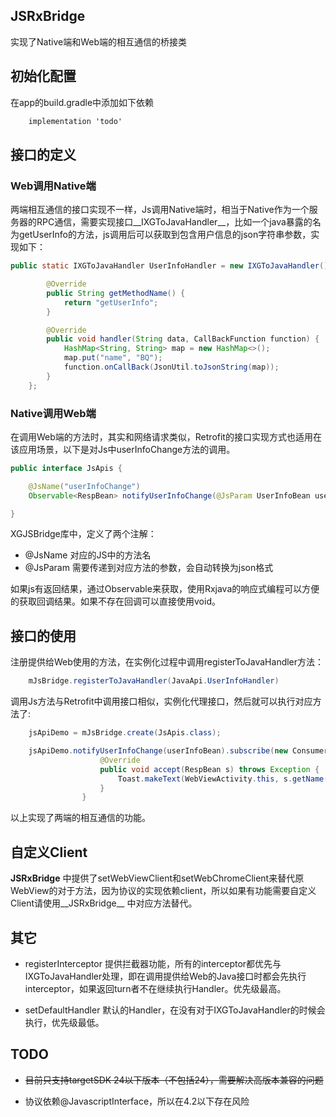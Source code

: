## JSRxBridge
实现了Native端和Web端的相互通信的桥接类

## 初始化配置

在app的build.gradle中添加如下依赖

```xml
	implementation 'todo'
```

## 接口的定义

### Web调用Native端
两端相互通信的接口实现不一样，Js调用Native端时，相当于Native作为一个服务器的RPC通信，需要实现接口__IXGToJavaHandler__，比如一个java暴露的名为getUserInfo的方法，js调用后可以获取到包含用户信息的json字符串参数，实现如下：

```java
public static IXGToJavaHandler UserInfoHandler = new IXGToJavaHandler() {

        @Override
        public String getMethodName() {
            return "getUserInfo";
        }

        @Override
        public void handler(String data, CallBackFunction function) {
            HashMap<String, String> map = new HashMap<>();
            map.put("name", "BQ");
            function.onCallBack(JsonUtil.toJsonString(map));
        }
    };
```

### Native调用Web端
在调用Web端的方法时，其实和网络请求类似，Retrofit的接口实现方式也适用在该应用场景，以下是对Js中userInfoChange方法的调用。

```java
public interface JsApis {

    @JsName("userInfoChange")
    Observable<RespBean> notifyUserInfoChange(@JsParam UserInfoBean userInfoBean);

}
```

XGJSBridge库中，定义了两个注解：

- @JsName 对应的JS中的方法名
- @JsParam 需要传递到对应方法的参数，会自动转换为json格式

如果js有返回结果，通过Observable来获取，使用Rxjava的响应式编程可以方便的获取回调结果。如果不存在回调可以直接使用void。

## 接口的使用

注册提供给Web使用的方法，在实例化过程中调用registerToJavaHandler方法：

```java
	mJsBridge.registerToJavaHandler(JavaApi.UserInfoHandler)
```

调用Js方法与Retrofit中调用接口相似，实例化代理接口，然后就可以执行对应方法了:

```java
	jsApiDemo = mJsBridge.create(JsApis.class);

	jsApiDemo.notifyUserInfoChange(userInfoBean).subscribe(new Consumer<RespBean>() {
                    @Override
                    public void accept(RespBean s) throws Exception {
                        Toast.makeText(WebViewActivity.this, s.getName(), Toast.LENGTH_SHORT).show();
                    }
                }
```
以上实现了两端的相互通信的功能。

## 自定义Client

__JSRxBridge__ 中提供了setWebViewClient和setWebChromeClient来替代原WebView的对于方法，因为协议的实现依赖client，所以如果有功能需要自定义Client请使用__JSRxBridge__ 中对应方法替代。

## 其它

- registerInterceptor
提供拦截器功能，所有的interceptor都优先与IXGToJavaHandler处理，即在调用提供给Web的Java接口时都会先执行interceptor，如果返回turn者不在继续执行Handler。优先级最高。

- setDefaultHandler
默认的Handler，在没有对于IXGToJavaHandler的时候会执行，优先级最低。

## TODO

- ~~目前只支持targetSDK 24以下版本（不包括24），需要解决高版本兼容的问题~~

- 协议依赖@JavascriptInterface，所以在4.2以下存在风险

